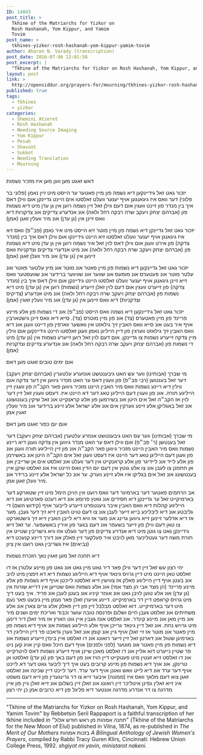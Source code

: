 ```yaml
---
ID: 14043
post_title: >
  Tkhine of the Matriarchs for Yizkor on
  Rosh Hashanah, Yom Kippur, and Yamim
  Tovim
post_name: >
  tkhines-yizkor-rosh-hashanah-yom-kippur-yamim-tovim
author: Aharon N. Varady (transcription)
post_date: 2016-07-06 12:01:58
post_excerpt: |
  "Tkhine of the Matriarchs for Yizkor on Rosh Hashanah, Yom Kippur, and Yamim Tovim" by Rebbetsin Seril Rappaport is a faithful transcription of her tkhine included in "תחנה אמהות מן ראש חודש אלול" (Tkhine of the Matriarchs for the New Moon of Elul) published in Vilna, 1874, as re-published in <em>The Merit of Our Mothers</em> בזכות אמהות <em>A Bilingual Anthology of Jewish Women's Prayers</em>, compiled by Rabbi Tracy Guren Klirs, Cincinnati: Hebrew Union College Press, 1992. <em>shgiyot mi yavin, ministarot nakeni.</em>
layout: post
link: >
  http://opensiddur.org/prayers-for/mourning/tkhines-yizkor-rosh-hashanah-yom-kippur-yamim-tovim/
published: true
tags:
  - tkhines
  - yizkor
categories:
  - Shemini Atzeret
  - Rosh Hashanah
  - Needing Source Imaging
  - Yom Kippur
  - Pesaḥ
  - Shavuot
  - Sukkot
  - Needing Translation
  - Mourning
---
```

<div class="yiddish">
דאש זאגט מען װען מען איז מזכיר נשמות׃

יזכור גאט זאל גידײנקען דיא נשמה פון מײן פאטער ער הײסט מיט זײן נאמן (פלוני בר פלוני) דער װאס איז גיגאנגען אויף יענער װעלט זאלסטו אים הײנט גדײנקן אום װילן דאס איך בין מנדר פון זײנט װעגין אום דעם װילן זאל זײן נשמה רוען אין גן עדן מיט דיא נשמות פון (אברהם יצחק ויעקב שרה רבקה רחל ולאה) אונ אנדערע צדיקים אונ צדקניות דיא װאס זײנן אין (גן עדן) אונ מיר װעלין זאגן (אמן)׃

יזכור גאט זאל גדײנקן דיא נשמה פון מײן מוטר זיא הײסט מיט איר נאמן (פב״פ) װאס זיא איז גיגאנגן אויף יענער װעלט זאלסטו זיא הײנט גידײנקו אום װילן דאס איך בין (מנדר צדקה) פון אירט װעגן אום װילן דאס לוין זאל איר נשמה רוען אין גן עדן מיט דיא נשמות פון (אברהם יצחק ויעקב שרה רבקה רחל ולאה) אונ מיט אנדערי צדיקים וצדקניות װאס זײנען אין (גן עדן) אונ מיר װעלן זאגן (אמן)׃

יזכור גאט זאל גדײנקען דיא נשמות פון מײן פאטר אונ מוטר אונ מיץ עלטער פאטר אונ עלטר מוטר אונ פעטערס אונ מומעס אונ שװער אונ שװיגער ברידער אונ שװעסטער װאס זײא זײנן גיגאנגן אויף יענער װעלט זאלסטו הײנט גידײנקן אום װילן דאס איך בין (מנדר צדקה) פון זײערט װעגין אום דעם לוין זאלן זײערע (נשמות) רוען אין (גן עדן) מיט דיא נשמות פון (אברהם יצחק ויעקב שרה רבקה רחל ולאה) אונ מיט אנדערע (צדיקיס וצדקניות) דיא װאס זײנען אין (גן עדן) אונ מיר װעלין זאגין (אמן)׃

יזכור גאט זאל גידײנקען דיא נשמה װאס הײסט (פב״פ) אונ די נשמות פון אלע מײנע פרײנד פון מײן פאטערס (צד) אונ פון מײן מוטרס (צד). סײא דיא װאס זײנן גישטארבין אויף איר בעט אונ סײא װאס האבין זיך גילאזט אין װאשער װארפין פון דײנט װעגן אונ דיא װאס האבין זיך גילאזט װערגין פון דײן הײליגן נאמן װעגן זאלסטו הײנט גידײנקען אום װילין מײן צדקה זײערע נשמות צו גדײנקן. אום דעם לוין זאל רוען זײערע נשמות אין (גן עדן) מיט די נשמות פון (אברהם יצחק ויעקב שרה רבקה רחל ולאה) אונ אנדערע צדיקים וצדקניות (אמן)׃

אום ימים טובים זאגט מען דאס׃

מי שברך (אבותינו) װער עש האט גיבענטשט אונזערע עלטערין (אברהם יצחק ויעקב) דער זאל בענטשן (רבי פב״פ) פון װעגין דאס ער האט מנדר גיווען אין דער צדקה אום װילין דיא רײנע נשמות װאס מיר האבין הײנט מזכיר גיווען פאר הקב״ה פון װעגין זײן הײליגע תורה. אונ פון װעגין דעם הײליגן טאג דער דא הײנט איז. דעסט װעגין זאל זײן דער לוין אז הקב״ה זאל אים היטן אונ בשירמען פון אלע קראנקײט אונ זאל שיקין בענטשונג אונ זאל באגליקן אלע זײנע װערקין אים אונ אלע ישראל אלע זײנע ברידער אונ מיר װעלין זאגין אמן׃

אום יום כפור זאגט מען דאס׃

מי שברך (אבותינו) װער עס האט גיבענטשט אונזרע עלטערן (אברהם יצחק ויעקב) דער זאל בענטשן (ר׳ פב״פ) אום װילן דאס ער האט מנדר גיווען אין צדקה װעגן דיא רײנע נשמות װאס מיר האבין הײנט מזכיר גיװען פאר הקב״ה אונ פון זײן הײליגע תורה װעגן אונ פון װעגן דעם הײליגן טאג דער הײנט איז דעסט װעגן זאל אים הקב״ה היטן אונ באשירמן פון אלע לײד אונ לײדיגר פון אלע קראנקײט אין דער װעלט אונ זאלסט אים אן שרײבין אונ אן חתמנן צו לעבן אונ צו אלע גוטץ אין דעם יום הדין װאס הײנט איז אונ זאלסט שיקן אײן בענטשונג אונ זאל אים בגליקו איו אלע זײנע װערק. ער אונ כל ישראל אלע זײנע ברידר אונ מיר װעלן זאגן אמן.

אב הרחמים פאטער דער בארמיגר דער װאס רועט אין הויכן הימל מיט זײן שטארקע דער בארמיקײט זאל ער גדײנקן דיא חסידים אונ גאנץ פרומע אונ דיא רעכט פארטיגע אונ דיא הײליגע קהלות דיא װאס האבין איבר גיענטפרט זײערע לײבער אויף (קידוש השם) די גליבטע אונ דיא ליבליכע בײא זײער לעבן אונ צו דעם טויט האבין זײא זיך דער געבן. מער אז דיא אדלער זײנען זײא גיווען גרינג אונ מער אז װיא דיא לײבן האבין זײא זיך גישטארקט צו טאן דעם װילן פון זײער בשעפר אונ דעם בגער פון אירין באשעפער. ער זאל זײא גידײנקן גאט צו גוטן מיט דיא אנדרע צדיקים פון דער װעלט אזו װיא גישריבין שטײט אין תורת משה דער געטליכער מאן לויבט איר פעלקער זײן פאלק אונ דורך דײנע קנעכט דיא (נביאים) איז גשריבין גאט רועט אין ציון׃

דיא תחנה זאל מען זאגין נאך הזכרת נשמות׃

יהי רצון עש זאל זײן דער װילן פאר דיר גאט מײן גאט אונ גאט פון מײנע עלטרן אז דו זאלסט טאן הײנט מיט דײן גרויס גינאד אויף דיא הײליגע נשמות דיא דא זיפצין מיט לויב אונ בעטן אויף דײן הײליגע פאלק אז צװישין זײא זאלסטו לײכטן אויף דיא נשמות פון אלע מײנע פרײנד (הן מצד אבי הן מצד אמי) אונ אלע נשמות װאס שטײען אין דרײא שורות אין (גן עדן) אונ אלע טוען לויבן גאט אונ אונזר קיניג אונ בעטן לעבן אונ פריד. איך בעט דיך מיט גרויס קראפט דײן דר בארמיקײט. דײנע אויערן זאלן פאר נעמן מײן גיבעט פאר נעם מיט דער בארמיקײט. דוא זאלסט מבלבל זײן פון דײן פאלק אלע גרים צארן אונ אלע משחיתים אונ זאלסט געבן חײם ושלום ופרנסה טובה עושר וכבוד ואריכת ימים ושנים מיר אונ מײן מאן אונ מײנע קינדר. אונ זאלסט אונז געבין אײן גוט הארץ אז מיר זאלן דיר דינען מיט גרויש נחת. אונ זאל דײן גינאד גרײכן אויף אלע הײליגע נשמות אונ אויף דיא נשמה פון מײן פאטר אונ מוטר אז זײ זאלן אויף גײן אונ קומן אונ זאל װערן גדאכט פר דײן הײליגין דר בארמיגן שטול אונ דארטן זאל זײן זײער רואונג אונ דו זאלסט אײן בינדן זײערע נשמות אונ דיא נשמות פון מײן פאטר אונ מוטער (לפני ולפנים) אויף דעם היכל װאס קײן אויג קען ניט פר שטײן נײערט דוא אלײן אונ דו זאלסט מאכן שײנן אויף זײערע נשמות דאס לויטרקײט אונ דו זאלסט זײא זעטין מיט פעטקײט דײן הויז אונ פון דעם באך פון (גן עדן) זאלסטו אן טרינקן. אונ אויך דיא נשמות פון מײנע קרובים בעט איך דיך ליבער גאט דער דא לײכט אויף דער ערד אונ דיא לײט װאש װאונן אויף דער ערד. דער לײכט דײן שכינה אונ זאלסט זאגן צוא דעם מלאך װאס איז (ממונה) איבער זײא צו דר גרינגערין פון זײא דעם משפט אינ זײא זאלין גפינן איטליכר זײן רואונג אונ זאלן זײן בשלום אונ זײא זאלן גײן פון אײן מדרגה צו דר אנדרע מדרגה אונטער דיא פליגל פון דיא כרובים אמן כן יהי רצון׃

</div>

<hr />

"Tkhine of the Matriarchs for Yizkor on Rosh Hashanah, Yom Kippur, and Yamim Tovim" by Rebbetsin Seril Rappaport is a faithful transcription of her tkhine included in "תחנה אמהות מן ראש חודש אלול" (Tkhine of the Matriarchs for the New Moon of Elul) published in Vilna, 1874, as re-published in <em>The Merit of Our Mothers</em> בזכות אמהות <em>A Bilingual Anthology of Jewish Women's Prayers</em>, compiled by Rabbi Tracy Guren Klirs, Cincinnati: Hebrew Union College Press, 1992. <em>shgiyot mi yavin, ministarot nakeni.</em> 